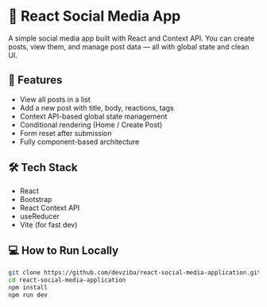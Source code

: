 # 🧠 React Social Media App

A simple social media app built with React and Context API. You can create posts, view them, and manage post data — all with global state and clean UI.

## 🚀 Features
- View all posts in a list
- Add a new post with title, body, reactions, tags
- Context API-based global state management
- Conditional rendering (Home / Create Post)
- Form reset after submission
- Fully component-based architecture

## 🛠️ Tech Stack
- React
- Bootstrap
- React Context API
- useReducer
- Vite (for fast dev)

## 💻 How to Run Locally
```bash
git clone https://github.com/devziba/react-social-media-application.git
cd react-social-media-application
npm install
npm run dev
